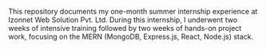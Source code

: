 This repository documents my one-month summer internship experience at Izonnet Web Solution Pvt. Ltd. During this internship, I underwent two weeks of intensive training followed by two weeks of hands-on project work, focusing on the MERN (MongoDB, Express.js, React, Node.js) stack.

